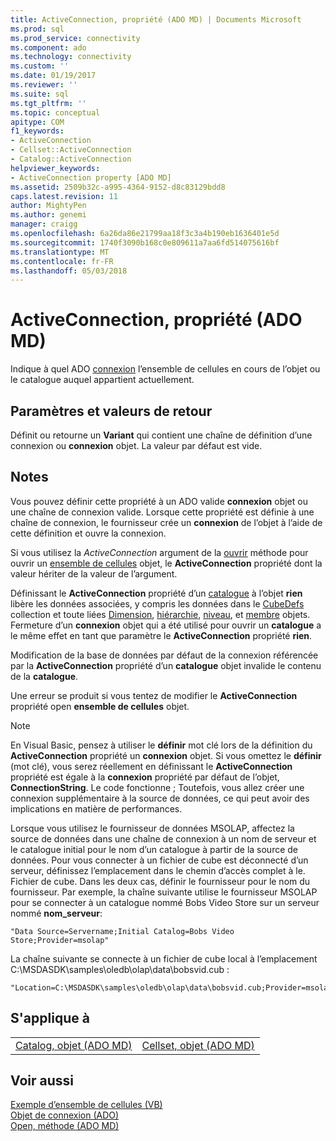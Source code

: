 ```yaml
---
title: ActiveConnection, propriété (ADO MD) | Documents Microsoft
ms.prod: sql
ms.prod_service: connectivity
ms.component: ado
ms.technology: connectivity
ms.custom: ''
ms.date: 01/19/2017
ms.reviewer: ''
ms.suite: sql
ms.tgt_pltfrm: ''
ms.topic: conceptual
apitype: COM
f1_keywords:
- ActiveConnection
- Cellset::ActiveConnection
- Catalog::ActiveConnection
helpviewer_keywords:
- ActiveConnection property [ADO MD]
ms.assetid: 2509b32c-a995-4364-9152-d8c83129bdd8
caps.latest.revision: 11
author: MightyPen
ms.author: genemi
manager: craigg
ms.openlocfilehash: 6a26da86e21799aa18f3c3a4b190eb1636401e5d
ms.sourcegitcommit: 1740f3090b168c0e809611a7aa6fd514075616bf
ms.translationtype: MT
ms.contentlocale: fr-FR
ms.lasthandoff: 05/03/2018
---
```

# <a name="activeconnection-property-ado-md"></a>ActiveConnection, propriété (ADO MD)
Indique à quel ADO [connexion](../../../ado/reference/ado-api/connection-object-ado.md) l’ensemble de cellules en cours de l’objet ou le catalogue auquel appartient actuellement.  
  
## <a name="settings-and-return-values"></a>Paramètres et valeurs de retour  
 Définit ou retourne un **Variant** qui contient une chaîne de définition d’une connexion ou **connexion** objet. La valeur par défaut est vide.  
  
## <a name="remarks"></a>Notes  
 Vous pouvez définir cette propriété à un ADO valide **connexion** objet ou une chaîne de connexion valide. Lorsque cette propriété est définie à une chaîne de connexion, le fournisseur crée un **connexion** de l’objet à l’aide de cette définition et ouvre la connexion.  
  
 Si vous utilisez la *ActiveConnection* argument de la [ouvrir](../../../ado/reference/ado-md-api/open-method-ado-md.md) méthode pour ouvrir un [ensemble de cellules](../../../ado/reference/ado-md-api/cellset-object-ado-md.md) objet, le **ActiveConnection** propriété dont la valeur hériter de la valeur de l’argument.  
  
 Définissant le **ActiveConnection** propriété d’un [catalogue](../../../ado/reference/ado-md-api/catalog-object-ado-md.md) à l’objet **rien** libère les données associées, y compris les données dans le [CubeDefs](../../../ado/reference/ado-md-api/cubedefs-collection-ado-md.md) collection et toute liées [Dimension](../../../ado/reference/ado-md-api/dimension-object-ado-md.md), [hiérarchie](../../../ado/reference/ado-md-api/hierarchy-object-ado-md.md), [niveau](../../../ado/reference/ado-md-api/level-object-ado-md.md), et [membre](../../../ado/reference/ado-md-api/member-object-ado-md.md) objets. Fermeture d’un **connexion** objet qui a été utilisé pour ouvrir un **catalogue** a le même effet en tant que paramètre le **ActiveConnection** propriété **rien**.  
  
 Modification de la base de données par défaut de la connexion référencée par la **ActiveConnection** propriété d’un **catalogue** objet invalide le contenu de la **catalogue**.  
  
 Une erreur se produit si vous tentez de modifier le **ActiveConnection** propriété open **ensemble de cellules** objet.  
  
> [!NOTE]
>  En Visual Basic, pensez à utiliser le **définir** mot clé lors de la définition du **ActiveConnection** propriété un **connexion** objet. Si vous omettez le **définir** (mot clé), vous serez réellement en définissant le **ActiveConnection** propriété est égale à la **connexion** propriété par défaut de l’objet,  **ConnectionString**. Le code fonctionne ; Toutefois, vous allez créer une connexion supplémentaire à la source de données, ce qui peut avoir des implications en matière de performances.  
  
 Lorsque vous utilisez le fournisseur de données MSOLAP, affectez la source de données dans une chaîne de connexion à un nom de serveur et le catalogue initial pour le nom d’un catalogue à partir de la source de données. Pour vous connecter à un fichier de cube est déconnecté d’un serveur, définissez l’emplacement dans le chemin d’accès complet à le. Fichier de cube. Dans les deux cas, définir le fournisseur pour le nom du fournisseur. Par exemple, la chaîne suivante utilise le fournisseur MSOLAP pour se connecter à un catalogue nommé Bobs Video Store sur un serveur nommé **nom_serveur**:  
  
```  
"Data Source=Servername;Initial Catalog=Bobs Video Store;Provider=msolap"  
```  
  
 La chaîne suivante se connecte à un fichier de cube local à l’emplacement C:\MSDASDK\samples\oledb\olap\data\bobsvid.cub :  
  
```  
"Location=C:\MSDASDK\samples\oledb\olap\data\bobsvid.cub;Provider=msolap"  
```  
  
## <a name="applies-to"></a>S'applique à  
  
|||  
|-|-|  
|[Catalog, objet (ADO MD)](../../../ado/reference/ado-md-api/catalog-object-ado-md.md)|[Cellset, objet (ADO MD)](../../../ado/reference/ado-md-api/cellset-object-ado-md.md)|  
  
## <a name="see-also"></a>Voir aussi  
 [Exemple d’ensemble de cellules (VB)](../../../ado/reference/ado-md-api/cellset-example-vb.md)   
 [Objet de connexion (ADO)](../../../ado/reference/ado-api/connection-object-ado.md)   
 [Open, méthode (ADO MD)](../../../ado/reference/ado-md-api/open-method-ado-md.md)
